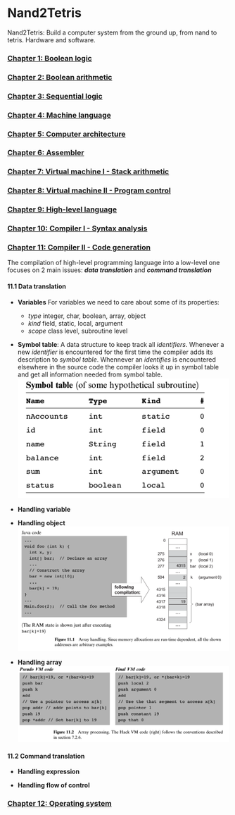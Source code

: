# Nand2Tetris
Nand2Tetris: Build a computer system from the ground up, from nand to tetris. Hardware and software.


### [Chapter 1: Boolean logic](nand2tetris/projects/01)
### [Chapter 2: Boolean arithmetic](nand2tetris/projects/01)
### [Chapter 3: Sequential logic](nand2tetris/projects/01)
### [Chapter 4: Machine language](nand2tetris/projects/01)
### [Chapter 5: Computer architecture](nand2tetris/projects/01)
### [Chapter 6: Assembler](nand2tetris/projects/01)
### [Chapter 7: Virtual machine I - Stack arithmetic](nand2tetris/projects/01) 
### [Chapter 8: Virtual machine II - Program control](nand2tetris/projects/01)
### [Chapter 9: High-level language](nand2tetris/projects/01)
### [Chapter 10: Compiler I - Syntax analysis](nand2tetris/projects/01)

### [Chapter 11: Compiler II - Code generation](nand2tetris/projects/01)
The compilation of high-level programming language into a low-level one focuses on 2 main issues: ***data translation*** and ***command translation***
#### 11.1 Data translation
* **Variables** For variables we need to care about some of its properties:
    * *type* integer, char, boolean, array, object
    * *kind* field, static, local, argument
    * *scope* class level, subroutine level
* **Symbol table**: A data structure to keep track all *identifiers*. Whenever a new *identifier* is encountered for the first time the compiler adds its description to *symbol table*. Whennever an *identifies* is encountered elsewhere in the source code the compiler looks it up in symbol table and get all information needed from symbol table.
![Symbol Table](images/symbol-table.png)

* **Handling variable**

* **Handling object**
![](images/handling-object.png)

* **Handling array**
![](images/handling-array.png)

#### 11.2 Command translation
* **Handling expression**

* **Handling flow of control**

### [Chapter 12: Operating system](nand2tetris/projects/01)
